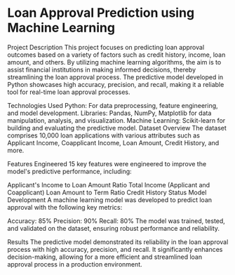 # Loan Approval Prediction using Machine Learning

Project Description
This project focuses on predicting loan approval outcomes based on a variety of factors such as credit history, income, loan amount, and others. By utilizing machine learning algorithms, the aim is to assist financial institutions in making informed decisions, thereby streamlining the loan approval process. The predictive model developed in Python showcases high accuracy, precision, and recall, making it a reliable tool for real-time loan approval processes.

Technologies Used
Python: For data preprocessing, feature engineering, and model development.
Libraries: Pandas, NumPy, Matplotlib for data manipulation, analysis, and visualization.
Machine Learning: Scikit-learn for building and evaluating the predictive model.
Dataset Overview
The dataset comprises 10,000 loan applications with various attributes such as Applicant Income, Coapplicant Income, Loan Amount, Credit History, and more.

Features Engineered
15 key features were engineered to improve the model's predictive performance, including:

Applicant's Income to Loan Amount Ratio
Total Income (Applicant and Coapplicant)
Loan Amount to Term Ratio
Credit History Status
Model Development
A machine learning model was developed to predict loan approval with the following key metrics:

Accuracy: 85%
Precision: 90%
Recall: 80%
The model was trained, tested, and validated on the dataset, ensuring robust performance and reliability.

Results
The predictive model demonstrated its reliability in the loan approval process with high accuracy, precision, and recall. It significantly enhances decision-making, allowing for a more efficient and streamlined loan approval process in a production environment.
